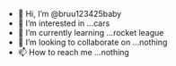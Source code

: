 - 👋 Hi, I’m @bruu123425baby
- 👀 I’m interested in ...cars
- 🌱 I’m currently learning ...rocket league
- 💞️ I’m looking to collaborate on ...nothing
- 📫 How to reach me ...nothing

<!---
bruu123425baby/bruu123425baby is a ✨ special ✨ repository because its `README.md` (this file) appears on your GitHub profile.
You can click the Preview link to take a look at your changes.
--->
